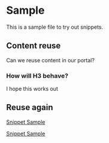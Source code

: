 # Sample

This is a sample file to try out snippets.

## Content reuse

Can we reuse content in our portal?

### How will H3 behave?

I hope this works out

## Reuse again

[Snippet Sample](snippet-sample.md ':include')

[Snippet Sample](snippets/snippet-sample.md ':include :type=code')
